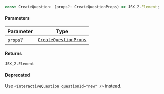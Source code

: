 ```ts
const CreateQuestion: (props?: CreateQuestionProps) => JSX_2.Element;
```

#### Parameters

| Parameter | Type                                                             |
| --------- | ---------------------------------------------------------------- |
| `props`?  | [`CreateQuestionProps`](./generated/html/CreateQuestionProps.md) |

#### Returns

`JSX_2.Element`

#### Deprecated

Use `<InteractiveQuestion questionId="new" />` instead.
